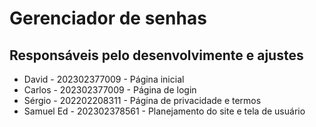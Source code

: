 # Gerenciador de senhas
## Responsáveis pelo desenvolvimente e ajustes 
- David - 202302377009 - Página inicial
- Carlos - 202302377009 - Página de login
- Sérgio - 202202208311 - Página de privacidade e termos
- Samuel Ed - 202302378561 - Planejamento do site e tela de usuário